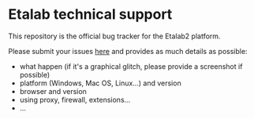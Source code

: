 Etalab technical support
========================

This repository is the official bug tracker for the Etalab2 platform.

Please submit your issues [here](https://github.com/etalab/etalab-support/issues) and provides as much details as possible:

- what happen (if it's a graphical glitch, please provide a screenshot if possible)
- platform (Windows, Mac OS, Linux...) and version
- browser and version
- using proxy, firewall, extensions...
- ...
